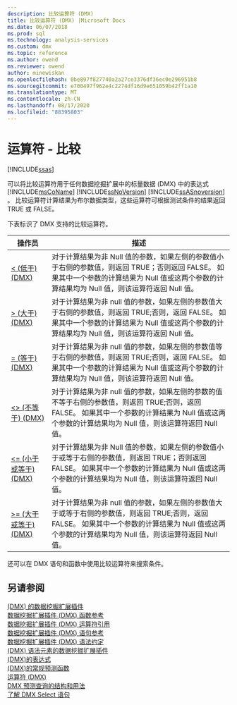```yaml
---
description: 比较运算符 (DMX)
title: 比较运算符 (DMX) |Microsoft Docs
ms.date: 06/07/2018
ms.prod: sql
ms.technology: analysis-services
ms.custom: dmx
ms.topic: reference
ms.author: owend
ms.reviewer: owend
author: minewiskan
ms.openlocfilehash: 0be897f827740a2a27ce3376df36ec0e296951b8
ms.sourcegitcommit: e700497f962e4c2274df16d9e651059b42ff1a10
ms.translationtype: MT
ms.contentlocale: zh-CN
ms.lasthandoff: 08/17/2020
ms.locfileid: "88395803"
---
```

# <a name="operators---comparison"></a>运算符 - 比较
[!INCLUDE[ssas](../includes/applies-to-version/ssas.md)]

  可以将比较运算符用于任何数据挖掘扩展中的标量数据 (DMX) 中的表达式 [!INCLUDE[msCoName](../includes/msconame-md.md)] [!INCLUDE[ssNoVersion](../includes/ssnoversion-md.md)] [!INCLUDE[ssASnoversion](../includes/ssasnoversion-md.md)] 。 比较运算符计算结果为布尔数据类型，这些运算符可根据测试条件的结果返回 TRUE 或 FALSE。  
  
 下表标识了 DMX 支持的比较运算符。  
  
|操作员|描述|  
|--------------|-----------------|  
|[&#60; &#40;低于&#41; &#40;DMX&#41;](../dmx/less-than-dmx.md)|对于计算结果为非 Null 值的参数，如果左侧的参数值小于右侧的参数值，则返回 TRUE；否则返回 FALSE。 如果其中一个参数的计算结果为 Null 值或这两个参数的计算结果均为 Null 值，则该运算符返回 Null 值。|  
|[&#62; &#40;大于&#41; &#40;DMX&#41;](../dmx/greater-than-dmx.md)|对于计算结果为非 null 值的参数，如果左侧的参数值大于右侧的参数值，则返回 TRUE;否则，返回 FALSE。 如果其中一个参数的计算结果为 Null 值或这两个参数的计算结果均为 Null 值，则该运算符返回 Null 值。|  
|[= &#40;等于&#41; &#40;DMX&#41;](../dmx/equal-to-dmx.md)|对于计算结果为非 null 值的参数，如果左侧的参数值等于右侧的参数值，则返回 TRUE;否则，返回 FALSE。 如果其中一个参数的计算结果为 Null 值或这两个参数的计算结果均为 Null 值，则该运算符返回 Null 值。|  
|[&#60;&#62; &#40;不等于&#41; &#40;DMX&#41;](../dmx/not-equal-to-dmx.md)|对于计算结果为非 null 值的参数，如果左侧的参数的值不等于右侧的参数值，则返回 TRUE;否则，返回 FALSE。 如果其中一个参数的计算结果为 Null 值或这两个参数的计算结果均为 Null 值，则该运算符返回 Null 值。|  
|[&#60;= &#40;小于或等于&#41; &#40;DMX&#41;](../dmx/less-than-or-equal-to-dmx.md)|对于计算结果为非 Null 值的参数，如果左侧的参数值小于或等于右侧的参数值，则返回 TRUE；否则返回 FALSE。 如果其中一个参数的计算结果为 Null 值或这两个参数的计算结果均为 Null 值，则该运算符返回 Null 值。|  
|[&#62;= &#40;大于或等于&#41; &#40;DMX&#41;](../dmx/greater-than-or-equal-to-dmx.md)|对于计算结果为非 null 值的参数，如果左侧的参数值大于或等于右侧的参数值，则返回 TRUE;否则，返回 FALSE。 如果其中一个参数的计算结果为 Null 值或这两个参数的计算结果均为 Null 值，则该运算符返回 Null 值。|  
  
 还可以在 DMX 语句和函数中使用比较运算符来搜索条件。  
  
## <a name="see-also"></a>另请参阅  
 [&#40;DMX&#41; 的数据挖掘扩展插件](../dmx/data-mining-extensions-dmx-reference.md)   
 [数据挖掘扩展插件 &#40;DMX&#41; 函数参考](../dmx/data-mining-extensions-dmx-function-reference.md)   
 [数据挖掘扩展插件 &#40;DMX&#41; 运算符引用](../dmx/data-mining-extensions-dmx-operator-reference.md)   
 [数据挖掘扩展插件 &#40;DMX&#41; 语句参考](../dmx/data-mining-extensions-dmx-statements.md)   
 [数据挖掘扩展插件 &#40;DMX&#41; 语法约定](../dmx/data-mining-extensions-dmx-syntax-conventions.md)   
 [&#40;DMX&#41; 语法元素的数据挖掘扩展插件](../dmx/data-mining-extensions-dmx-syntax-elements.md)   
 [&#40;DMX&#41;的表达式 ](../dmx/expressions-dmx.md)   
 [&#40;DMX&#41;的常规预测函数 ](../dmx/general-prediction-functions-dmx.md)   
 [运算符 &#40;DMX&#41;](../dmx/operators-dmx.md)   
 [DMX 预测查询的结构和用法](../dmx/structure-and-usage-of-dmx-prediction-queries.md)   
 [了解 DMX Select 语句](../dmx/understanding-the-dmx-select-statement.md)  
  
  
